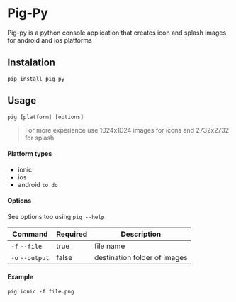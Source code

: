 # Pig-Py

Pig-py is a python console application that creates icon and splash images for android and ios platforms

## Instalation
```
pip install pig-py
```

## Usage
```
pig [platform] [options]
```

> For more experience use 1024x1024 images for icons and 2732x2732 for splash

#### Platform types
* ionic
* ios
* android `to do`

#### Options
See options too using `pig --help`

| Command | Required | Description |
| ------- | -------- | ----------- |
| `-f` `--file` | true | file name |
| `-o` `--output` | false | destination folder of images |

#### Example
```
pig ionic -f file.png
```
